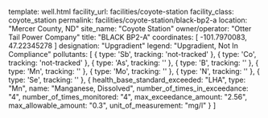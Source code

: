 template: well.html
facility_url: facilities/coyote-station
facility_class: coyote_station
permalink: facilities/coyote-station/black-bp2-a
location: "Mercer County, ND"
site_name: "Coyote Station"
owner/operator: "Otter Tail Power Company"
title: "BLACK BP2-A"
coordinates: [
  -101.7970083,
  47.22345278
]
designation: "Upgradient"
legend: "Upgradient, Not In Compliance"
pollutants: [
  {
    type: 'Sb',
    tracking: 'not-tracked'
  },
  {
    type: 'Co',
    tracking: 'not-tracked'
  },
  {
    type: 'As',
    tracking: ''
  },
  {
    type: 'B',
    tracking: ''
  },
  {
    type: 'Mn',
    tracking: ''
  },
  {
    type: 'Mo',
    tracking: ''
  },
  {
    type: 'N',
    tracking: ''
  },
  {
    type: 'Se',
    tracking: ''
  },
  {
  health_base_standard_exceeded: "LHA",
  type: "Mn",
  name: "Manganese, Dissolved",
  number_of_times_in_exceedance: "4",
  number_of_times_monitored: "4",
  max_exceedance_amount: "2.56",
  max_allowable_amount: "0.3",
  unit_of_measurement: "mg/l"
  }
]
